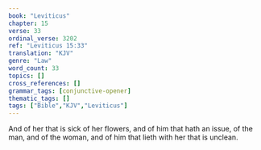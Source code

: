 ```yaml
---
book: "Leviticus"
chapter: 15
verse: 33
ordinal_verse: 3202
ref: "Leviticus 15:33"
translation: "KJV"
genre: "Law"
word_count: 33
topics: []
cross_references: []
grammar_tags: [conjunctive-opener]
thematic_tags: []
tags: ["Bible","KJV","Leviticus"]
---
```

And of her that is sick of her flowers, and of him that hath an issue, of the man, and of the woman, and of him that lieth with her that is unclean.
